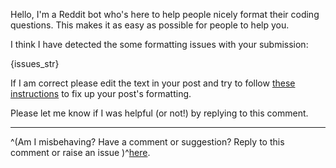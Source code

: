 Hello, I'm a Reddit bot who's here to help people nicely format their coding questions. This makes it as easy as possible for people to help you.

I think I have detected the some formatting issues with your submission:

{issues_str}

If I am correct please edit the text in your post and try to follow [these instructions](https://www.reddit.com/r/learnpython/wiki/faq#wiki_how_do_i_format_code.3F) to fix up your post's formatting.

Please let me know if I was helpful (or not!) by replying to this comment.

___

^(Am I misbehaving? Have a comment or suggestion? Reply to this comment or raise an issue )^[here](https://github.com/0Hughman0/pyredditformatbot/issues).
